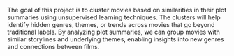 The goal of this project is to cluster movies based on similarities in their plot summaries using unsupervised learning techniques. The clusters will help identify hidden genres, themes, or trends across movies that go beyond traditional labels. By analyzing plot summaries, we can group movies with similar storylines and underlying themes, enabling insights into new genres and connections between films.
